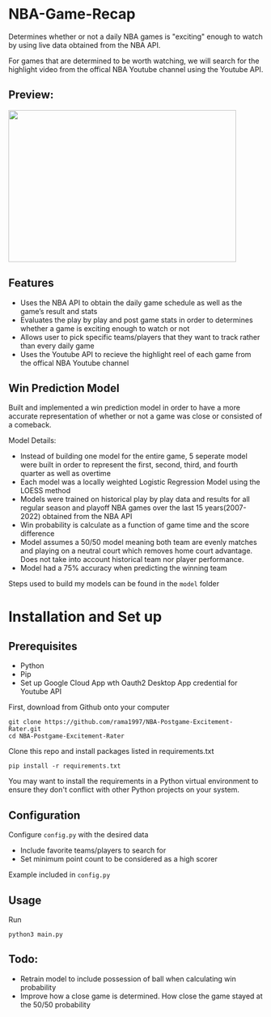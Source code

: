 # NBA-Game-Recap

Determines whether or not a daily NBA games is "exciting" enough to watch by using live data obtained from the NBA API.

For games that are determined to be worth watching, we will search for the highlight video from the offical NBA Youtube channel using the Youtube API.

## Preview:
<img src="https://i.imgur.com/hZdKpEu.png" width="450" height="300" />

## Features
- Uses the NBA API to obtain the daily game schedule as well as the game’s result and stats
- Evaluates the play by play and post game stats in order to determines whether a game is exciting enough to watch or not
- Allows user to pick specific teams/players that they want to track rather than every daily game
- Uses the Youtube API to recieve the highlight reel of each game from the offical NBA Youtube channel

## Win Prediction Model
Built and implemented a win prediction model in order to have a more accurate representation of whether or not a game was close or consisted of a comeback.

Model Details:
- Instead of building one model for the entire game, 5 seperate model were built in order to represent the first, second, third, and fourth quarter as well as overtime
- Each model was a locally weighted Logistic Regression Model using the LOESS method
- Models were trained on historical play by play data and results for all regular season and playoff NBA games over the last 15 years(2007-2022) obtained from the NBA API 
- Win probability is calculate as a function of game time and the score difference
- Model assumes a 50/50 model meaning both team are evenly matches and playing on a neutral court which removes home court advantage. Does not take into account historical team nor player performance.
- Model had a 75% accuracy when predicting the winning team

Steps used to build my models can be found in the `model` folder

# Installation and Set up
## Prerequisites
- Python
- Pip 
- Set up Google Cloud App wth Oauth2 Desktop App credential for Youtube API 

First, download from Github onto your computer
```
git clone https://github.com/rama1997/NBA-Postgame-Excitement-Rater.git
cd NBA-Postgame-Excitement-Rater
```

Clone this repo and install packages listed in requirements.txt

```
pip install -r requirements.txt
```

You may want to install the requirements in a Python virtual environment to ensure they don't conflict with other Python projects on your system.

## Configuration
Configure `config.py` with the desired data

- Include favorite teams/players to search for
- Set minimum point count to be considered as a high scorer

Example included in `config.py`

## Usage
Run 
```
python3 main.py
```

## Todo:
- Retrain model to include possession of ball when calculating win probability
- Improve how a close game is determined. How close the game stayed at the 50/50 probability
